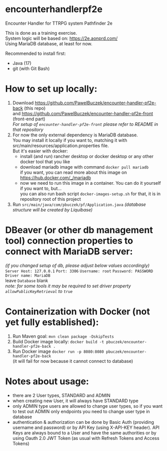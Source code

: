 # encounterhandlerpf2e
Encounter Handler for TTRPG system Pathfinder 2e  

This is done as a training exercise.  
System logic will be based on: https://2e.aonprd.com/  
Using MariaDB database, at least for now.  

Recommended to install first:
- Java (17)
- git (with Git Bash)

# How to set up locally:
1. Download https://github.com/PawelBuczek/encounter-handler-pf2e-back (this repo)  
   and https://github.com/PawelBuczek/encounter-handler-pf2e-front (front-end part)  
   *For setup of `encounter-handler-pf2e-front` please refer to README in that repository*
2. For now the only external dependency is MariaDB database.  
   You may install it locally if you want to, matching it with src/main/resources/application.properties file.  
   But it's easier with docker:  
   - install (and run) rancher desktop or docker desktop or any other docker tool that you like
   - download mariadb image with command `docker pull mariadb`  
     if you want, you can read more about this image on https://hub.docker.com/_/mariadb
   - now we need to run this image in a container. You can do it yourself if you want to, but...  
     you can also run bash script `docker-images-setup.sh` for that, it is in repository root of this project
3. Run `src/main/java/com/pbuczek/pf/Application.java` *(database structure will be created by Liquibase)*

# DBeaver (or other db management tool) connection properties to connect with MariaDB server:
*(if you changed setup of db, please adjust below values accordingly)*  
`Server Host: 127.0.0.1`  `Port: 3306`  `Username: root`  `Password: PASSWORD`  `Driver name: MariaDB`  
leave `Database` blank  
_note: for some tools it may be required to set driver property `allowPublicKeyRetrieval` to `true`_

# Containerization with Docker (not yet fully established):
1. Run Maven goal: `mvn clean package -DskipTests`
2. Build Docker image locally: `docker build -t pbuczek/encounter-handler-pf2e-back .`
3. Run Docker image `docker run -p 8080:8080 pbuczek/encounter-handler-pf2e-back`  
   (it will fail for now because it cannot connect to database)

# Notes about usage:
- there are 2 User types, STANDARD and ADMIN
- when creating new User, it will always have STANDARD type
- only ADMIN type users are allowed to change user types, 
  so if you want to test out ADMIN only endpoints you need to change user type in database
- authentication & authorization can be done by Basic Auth (providing username and password)
  or by API Key (using X-API-KEY header). API Keys are always bound to a User and have the same authorities
  or by using Oauth 2.0 JWT Token (as usual with Refresh Tokens and Access Tokens) 